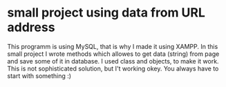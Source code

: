 # small project using data from URL address

This programm is using MySQL, that is why I made it using XAMPP. In this small project I wrote methods which allowes to get data (string) from page and save some of it in database. I used class and objects, to make it work. This is not sophisticated solution, but I't working okey. You always have to start with something :)
